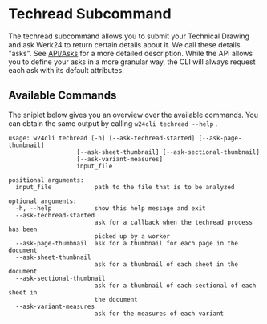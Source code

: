 # Techread Subcommand

The techread subcommand allows you to submit your Technical Drawing and ask Werk24 to return certain details about it. We call these details "asks". See [API/Asks](../api/asks) for a more detailed description. While the API allows you to define your asks in a more granular way, the CLI will always request each ask with its default attributes.

## Available Commands

The sniplet below gives you an overview over the available commands. You can obtain the same output by calling `w24cli techread --help` .

    usage: w24cli techread [-h] [--ask-techread-started] [--ask-page-thumbnail]
                       [--ask-sheet-thumbnail] [--ask-sectional-thumbnail]
                       [--ask-variant-measures]
                       input_file

    positional arguments:
      input_file            path to the file that is to be analyzed

    optional arguments:
      -h, --help            show this help message and exit
      --ask-techread-started
                            ask for a callback when the techread process has been
                            picked up by a worker
      --ask-page-thumbnail  ask for a thumbnail for each page in the document
      --ask-sheet-thumbnail
                            ask for a thumbnail of each sheet in the document
      --ask-sectional-thumbnail
                            ask for a thumbnail of each sectional of each sheet in
                            the document
      --ask-variant-measures
                            ask for the measures of each variant
